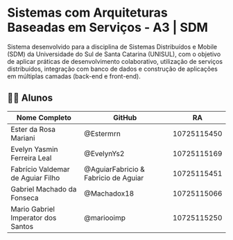 # Sistemas com Arquiteturas Baseadas em Serviços - A3 | SDM
Sistema desenvolvido para a disciplina de Sistemas Distribuídos e Mobile (SDM) da Universidade do Sul de Santa Catarina (UNISUL), com o objetivo de aplicar práticas de desenvolvimento colaborativo, utilização de serviços distribuídos, integração com banco de dados e construção de aplicações em múltiplas camadas (back-end e front-end).

## 👨‍💻 Alunos

| Nome Completo                         | GitHub                               | RA          |
| ------------------------------------- |--------------------------------------| ----------- |
| Ester da Rosa Mariani                 | @Estermrn                            | 10725115450 |
| Evelyn Yasmin Ferreira Leal           | @EvelynYs2                           | 10725115169 |
| Fabrício Valdemar de Aguiar Filho     | @AguiarFabricio & Fabricio de Aguiar | 10725115451 |
| Gabriel Machado da Fonseca            | @Machadox18                          | 10725115066 |
| Mario Gabriel Imperator dos Santos    | @mariooimp                           | 10725115250 |
